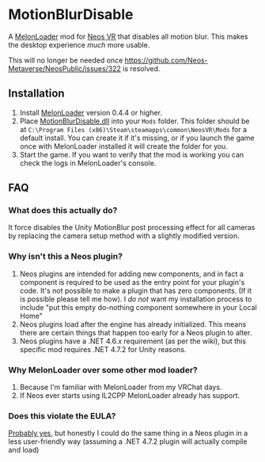 # MotionBlurDisable

A [MelonLoader](https://melonwiki.xyz/) mod for [Neos VR](https://neos.com/) that disables all motion blur. This makes the desktop experience *much* more usable.

This will no longer be needed once https://github.com/Neos-Metaverse/NeosPublic/issues/322 is resolved.

## Installation
1. Install [MelonLoader](https://melonwiki.xyz/) version 0.4.4 or higher. 
1. Place [MotionBlurDisable.dll](https://github.com/zkxs/MotionBlurDisable/releases/latest/download/MotionBlurDisable.dll) into your `Mods` folder. This folder should be at `C:\Program Files (x86)\Steam\steamapps\common\NeosVR\Mods` for a default install. You can create it if it's missing, or if you launch the game once with MelonLoader installed it will create the folder for you.
1. Start the game. If you want to verify that the mod is working you can check the logs in MelonLoader's console.

## FAQ
### What does this actually do?
It force disables the Unity MotionBlur post processing effect for all cameras by replacing the camera setup method with a slightly modified version.

### Why isn't this a Neos plugin?
1. Neos plugins are intended for adding new components, and in fact a component is required to be used as the entry point for your plugin's code. It's not possible to make a plugin that has zero components. (If it is possible please tell me how). I *do not* want my installation process to include "put this empty do-nothing component somewhere in your Local Home"
1. Neos plugins load after the engine has already initialized. This means there are certain things that happen too early for a Neos plugin to alter.
1. Neos plugins have a .NET 4.6.x requirement (as per the wiki), but this specific mod requires .NET 4.7.2 for Unity reasons.

### Why MelonLoader over some other mod loader?
1. Because I'm familiar with MelonLoader from my VRChat days.
1. If Neos ever starts using IL2CPP MelonLoader already has support.

### Does this violate the EULA?
[Probably yes](https://store.steampowered.com//eula/740250_eula_0), but honestly I could do the same thing in a Neos plugin in a less user-friendly way (assuming a .NET 4.7.2 plugin will actually compile and load)
